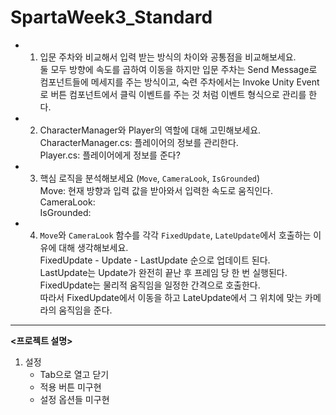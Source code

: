 # SpartaWeek3_Standard
 
- 1. 입문 주차와 비교해서 입력 받는 방식의 차이와 공통점을 비교해보세요.
     <br>둘 모두 방향에 속도를 곱하여 이동을 하지만 입문 주차는 Send Message로 컴포넌트들에 메세지를 주는 방식이고, 숙련 주차에서는 Invoke Unity Event로 버튼 컴포넌트에서 클릭 이벤트를 주는 것 처럼 이벤트 형식으로 관리를 한다.
- 2. CharacterManager와 Player의 역할에 대해 고민해보세요.
<br> CharacterManager.cs: 플레이어의 정보를 관리한다.
<br> Player.cs: 플레이어에게 정보를 준다?
- 3. 핵심 로직을 분석해보세요 (`Move`, `CameraLook`, `IsGrounded`)
<br> Move: 현재 방향과 입력 값을 받아와서 입력한 속도로 움직인다.
<br> CameraLook:
<br> IsGrounded: 
- 4. `Move`와 `CameraLook` 함수를 각각 `FixedUpdate`, `LateUpdate`에서 호출하는 이유에 대해 생각해보세요.
  <br>FixedUpdate - Update - LastUpdate 순으로 업데이트 된다.
   <br>LastUpdate는 Update가 완전히 끝난 후 프레임 당 한 번 실행된다.
   <br>FixedUpdate는 물리적 움직임을 일정한 간격으로 호출한다.
   <br>따라서 FixedUpdate에서 이동을 하고 LateUpdate에서 그 위치에 맞는 카메라의 움직임을 준다.

---
**<프로젝트 설명>**
1. 설정
   - Tab으로 열고 닫기
   - 적용 버튼 미구현
   - 설정 옵션들 미구현

